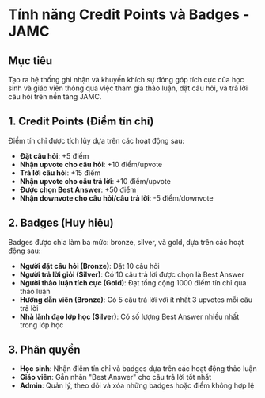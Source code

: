 # Tính năng Credit Points và Badges - JAMC

## Mục tiêu

Tạo ra hệ thống ghi nhận và khuyến khích sự đóng góp tích cực của học sinh và giáo viên thông qua việc tham gia thảo luận, đặt câu hỏi, và trả lời câu hỏi trên nền tảng JAMC.

## 1. Credit Points (Điểm tín chỉ)

Điểm tín chỉ được tích lũy dựa trên các hoạt động sau:

- **Đặt câu hỏi**: +5 điểm
- **Nhận upvote cho câu hỏi**: +10 điểm/upvote
- **Trả lời câu hỏi**: +15 điểm
- **Nhận upvote cho câu trả lời**: +10 điểm/upvote
- **Được chọn Best Answer**: +50 điểm
- **Nhận downvote cho câu hỏi/câu trả lời**: -5 điểm/downvote

## 2. Badges (Huy hiệu)

Badges được chia làm ba mức: bronze, silver, và gold, dựa trên các hoạt động sau:

- **Người đặt câu hỏi (Bronze)**: Đặt 10 câu hỏi
- **Người trả lời giỏi (Silver)**: Có 10 câu trả lời được chọn là Best Answer
- **Người thảo luận tích cực (Gold)**: Đạt tổng cộng 1000 điểm tín chỉ qua thảo luận
- **Hướng dẫn viên (Bronze)**: Có 5 câu trả lời với ít nhất 3 upvotes mỗi câu trả lời
- **Nhà lãnh đạo lớp học (Silver)**: Có số lượng Best Answer nhiều nhất trong lớp học

## 3. Phân quyền

- **Học sinh**: Nhận điểm tín chỉ và badges dựa trên các hoạt động thảo luận
- **Giáo viên**: Gắn nhãn "Best Answer" cho câu trả lời tốt nhất
- **Admin**: Quản lý, theo dõi và xóa những badges hoặc điểm không hợp lệ